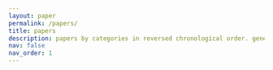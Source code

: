 ```yaml
---
layout: paper
permalink: /papers/
title: papers
description: papers by categories in reversed chronological order. generated by jekyll-scholar.
nav: false
nav_order: 1
---
```

